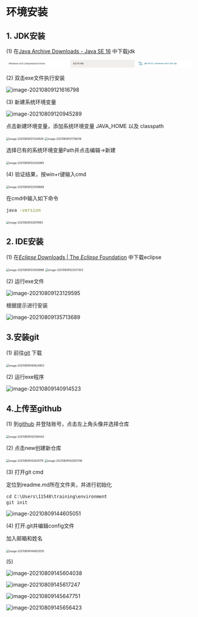 # 环境安装

## 1. JDK安装

(1) 在[Java Archive Downloads - Java SE 16](https://www.oracle.com/java/technologies/javase/jdk16-archive-downloads.html) 中下载jdk

![image-20210809120530184](image-20210809120530184.png)

(2) 双击exe文件执行安装

![image-20210809121616798](C:\Users\11548\training\environment\image-20210809121616798.png)

(3) 新建系统环境变量



<img src="C:\Users\11548\AppData\Roaming\Typora\typora-user-images\image-20210809120945289.png" alt="image-20210809120945289"  />

点击新建环境变量，添加系统环境变量 JAVA_HOME 以及 classpath

<img src="C:\Users\11548\AppData\Roaming\Typora\typora-user-images\image-20210809121324929.png" alt="image-20210809121324929" style="zoom: 50%;" />

<img src="C:\Users\11548\AppData\Roaming\Typora\typora-user-images\image-20210809121736016.png" alt="image-20210809121736016" style="zoom:50%;" />

选择已有的系统环境变量Path并点击编辑->新建

<img src="C:\Users\11548\AppData\Roaming\Typora\typora-user-images\image-20210809122042885.png" alt="image-20210809122042885" style="zoom:50%;" />

(4) 验证结果，按win+r键输入cmd

<img src="C:\Users\11548\AppData\Roaming\Typora\typora-user-images\image-20210809122509688.png" alt="image-20210809122509688" style="zoom: 50%;" />

在cmd中输入如下命令

```cmd
java -version
```

<img src="C:\Users\11548\AppData\Roaming\Typora\typora-user-images\image-20210809122611993.png" alt="image-20210809122611993" style="zoom: 50%;" />

## 2. IDE安装

(1) 在[*Eclipse* Downloads | The *Eclipse* Foundation](https://www.baidu.com/link?url=jVS_yXioMjvcXNG0znP04dPZkldIHQQQI2EdhcylcPOQcHt0FhACOaQaLhtj1qaf&wd=&eqid=99755b3900000966000000036110aeca) 中下载eclipse

<img src="C:\Users\11548\AppData\Roaming\Typora\typora-user-images\image-20210809123000868.png" alt="image-20210809123000868" style="zoom:50%;" />

<img src="C:\Users\11548\AppData\Roaming\Typora\typora-user-images\image-20210809123037303.png" alt="image-20210809123037303" style="zoom:50%;" />

(2) 运行exe文件

![image-20210809123129595](C:\Users\11548\AppData\Roaming\Typora\typora-user-images\image-20210809123129595.png)

根据提示进行安装

![image-20210809135713689](C:\Users\11548\AppData\Roaming\Typora\typora-user-images\image-20210809135713689.png)

## 3.安装git

(1) 前往[git](https://git-scm.com/) 下载

<img src="C:\Users\11548\AppData\Roaming\Typora\typora-user-images\image-20210809140624903.png" alt="image-20210809140624903" style="zoom:50%;" />

(2) 运行exe程序

![image-20210809140914523](C:\Users\11548\AppData\Roaming\Typora\typora-user-images\image-20210809140914523.png)

## 4.上传至github

(1) 到[github](https://github.com/) 并登陆账号，点击左上角头像并选择仓库

 <img src="C:\Users\11548\AppData\Roaming\Typora\typora-user-images\image-20210809142558443.png" alt="image-20210809142558443" style="zoom:50%;" />

(2) 点击new创建新仓库

<img src="C:\Users\11548\AppData\Roaming\Typora\typora-user-images\image-20210809142824179.png" alt="image-20210809142824179" style="zoom:50%;" />

<img src="C:\Users\11548\AppData\Roaming\Typora\typora-user-images\image-20210809142925746.png" alt="image-20210809142925746" style="zoom:50%;" />

(3) 打开git cmd

定位到readme.md所在文件夹，并进行初始化

```
cd C:\Users\11548\training\environment
git init
```

![image-20210809144605051](C:\Users\11548\AppData\Roaming\Typora\typora-user-images\image-20210809144605051.png)

(4) 打开.git并编辑config文件

加入邮箱和姓名

<img src="C:\Users\11548\AppData\Roaming\Typora\typora-user-images\image-20210809144803035.png" alt="image-20210809144803035" style="zoom:50%;" />

(5)

![image-20210809145604038](C:\Users\11548\AppData\Roaming\Typora\typora-user-images\image-20210809145604038.png)

![image-20210809145617247](C:\Users\11548\AppData\Roaming\Typora\typora-user-images\image-20210809145617247.png)

![image-20210809145647751](C:\Users\11548\AppData\Roaming\Typora\typora-user-images\image-20210809145647751.png)

![image-20210809145656423](C:\Users\11548\AppData\Roaming\Typora\typora-user-images\image-20210809145656423.png)





 

